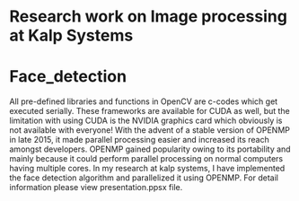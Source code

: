 # Research work on Image processing at Kalp Systems #

# Face_detection
All pre-defined libraries and functions in OpenCV are c-codes which get executed serially. These frameworks are available for CUDA as well, but the limitation with using CUDA is the NVIDIA graphics card which obviously is not available with everyone! With the advent of a stable version of OPENMP in late 2015, it made parallel processing easier and increased its reach amongst developers. OPENMP gained popularity owing to its portability and mainly because it could perform parallel processing on normal computers having multiple cores. 
In my research at kalp systems, I have implemented the face detection algorithm and parallelized it using OPENMP. For detail information please view presentation.ppsx file.


